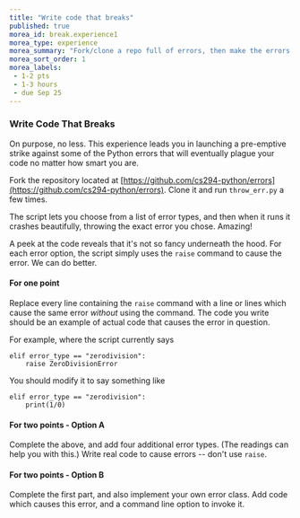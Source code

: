 ```yaml
---
title: "Write code that breaks"
published: true
morea_id: break.experience1
morea_type: experience
morea_summary: "Fork/clone a repo full of errors, then make the errors your own"
morea_sort_order: 1
morea_labels:
 - 1-2 pts
 - 1-3 hours
 - due Sep 25
---
```


### Write Code That Breaks

On purpose, no less. This experience leads you in launching a pre-emptive strike against some of the Python errors that will eventually plague your code no matter how smart you are.

Fork the repository located at [https://github.com/cs294-python/errors](https://github.com/cs294-python/errors). Clone it and run `throw_err.py` a few times.

The script lets you choose from a list of error types, and then when it runs it crashes beautifully, throwing the exact error you chose. Amazing!

A peek at the code reveals that it's not so fancy underneath the hood. For each error option, the script simply uses the `raise` command to cause the error. We can do better.

#### For one point

Replace every line containing the `raise` command with a line or lines which cause the same error *without* using the command. The code you write should be an example of actual code that causes the error in question.

For example, where the script currently says

```
elif error_type == "zerodivision":
    raise ZeroDivisionError
```

You should modify it to say something like

```
elif error_type == "zerodivision":
    print(1/0)
```

#### For two points - Option A

Complete the above, and add four additional error types. (The readings can help you with this.) Write real code to cause errors -- don't use `raise`.

#### For two points - Option B

Complete the first part, and also implement your own error class. Add code which causes this error, and a command line option to invoke it.
